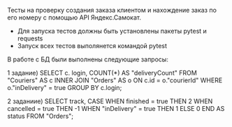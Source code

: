 Тесты на проверку создания заказа клиентом и нахождение заказ по его номеру с помощью API Яндекс.Самокат.

- Для запуска тестов должны быть установлены пакеты pytest и requests
- Запуск всех тестов выполянется командой pytest

В работе с БД были выполнены следующие запросы: 

1 задание) SELECT c. login, COUNT(*) AS "deliveryCount" FROM "Couriers" AS c INNER JOIN "Orders" AS o ON c.id = o."courierId" WHERE o."inDelivery" = true GROUP BY c.login;

2 заданиие) SELECT track, CASE WHEN finished = true THEN 2 WHEN cancelled = true THEN -1 WHEN "inDelivery" = true THEN 1 ELSE 0 END AS status FROM "Orders";
